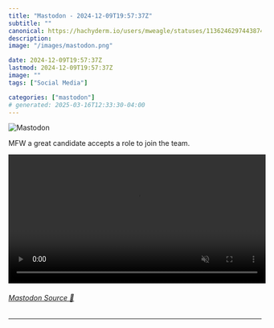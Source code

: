 ```yaml
---
title: "Mastodon - 2024-12-09T19:57:37Z"
subtitle: ""
canonical: https://hachyderm.io/users/mweagle/statuses/113624629744387479
description:
image: "/images/mastodon.png"

date: 2024-12-09T19:57:37Z
lastmod: 2024-12-09T19:57:37Z
image: ""
tags: ["Social Media"]

categories: ["mastodon"]
# generated: 2025-03-16T12:33:30-04:00
---
```

![Mastodon](/images/mastodon.png)

<p>MFW a great candidate accepts a role to join the team.</p>

<video controls autoplay muted loop width="512"><source src="055dfffac99e735d.mp4" type="video/mp4" /></video>

###### [Mastodon Source 🐘](https://hachyderm.io/@mweagle/113624629744387479)

___
